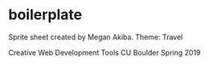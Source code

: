 # boilerplate

Sprite sheet created by Megan Akiba.
Theme: Travel

Creative Web Development Tools CU Boulder Spring 2019

